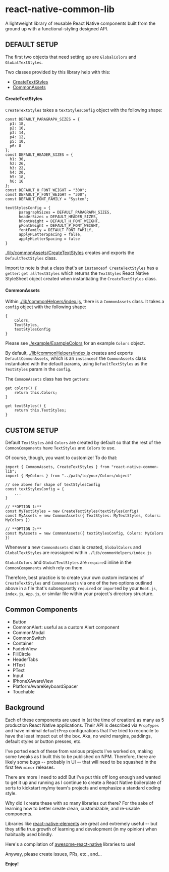 # react-native-common-lib

A lightweight library of reusable React Native components built from the ground up with a functional-styling designed API.

## DEFAULT SETUP

The first two objects that need setting up are `GlobalColors` and `GlobalTextStyles`.

Two classes provided by this library help with this:

- [CreateTextStyles](https://github.com/wkoutre/react-native-common-lib/blob/master/lib/commonAssets/CreateTextStyles.js)
- [CommonAssets](https://github.com/wkoutre/react-native-common-lib/blob/master/lib/commonHelpers/index.js)


#### CreateTextStyles

`CreateTextStyles` takes a `textStylesConfig` object with the following shape:

```
const DEFAULT_PARAGRAPH_SIZES = {
  p1: 18,
  p2: 16,
  p3: 14,
  p4: 12,
  p5: 10,
  p6: 8
};
const DEFAULT_HEADER_SIZES = {
  h1: 30,
  h2: 26,
  h3: 22,
  h4: 20,
  h5: 18,
  h6: 16
};
const DEFAULT_H_FONT_WEIGHT = "300";
const DEFAULT_P_FONT_WEIGHT = "300";
const DEFAULT_FONT_FAMILY = "System";
```

```
textStylesConfig = {
      paragraphSizes = DEFAULT_PARAGRAPH_SIZES,
      headerSizes = DEFAULT_HEADER_SIZES,
      hFontWeight = DEFAULT_H_FONT_WEIGHT,
      pFontWeight = DEFAULT_P_FONT_WEIGHT,
      fontFamily = DEFAULT_FONT_FAMILY,
      applyPLetterSpacing = false,
      applyHLetterSpacing = false
}
```

[./lib/commonAssets/CreateTextStyles](https://github.com/wkoutre/react-native-common-lib/blob/master/lib/commonAssets/CreateTextStyles.js) creates and exports the `DefaultTextStyles` class.

Import to note is that a class that's an `instanceof CreateTextStyles` has a `getter`: `get allTextStyles` which returns the `TextStyles` React Native StyleSheet object created when instantiating the `CreateTextStyles` class.

#### CommonAssets

Within [./lib/commonHelpers/index.js](https://github.com/wkoutre/react-native-common-lib/blob/master/lib/commonHelpers/index.js), there is a `CommonAssets` class. It takes a `config` object with the following shape:

```
{
    Colors,
    TextStyles,
    textStylesConfig
}
```

Please see [./example/ExampleColors](https://github.com/wkoutre/react-native-common-lib/blob/master/example/ExampleColors/ExampleColors.js) for an example `Colors` object.

By default, [./lib/commonHelpers/index.js](https://github.com/wkoutre/react-native-common-lib/blob/master/lib/commonHelpers/index.js) creates and exports `DefaultCommonAssets`, which is an `instanceof` the `CommonAssets` class instantiated with the default params, using `DefaultTextStyles` as the `TextStyles` param in the `config`.

The `CommonAssets` class has two `getters`:

```
get colors() {
    return this.Colors;
}

get textStyles() {
    return this.TextStyles;
}
```

## CUSTOM SETUP

Default `TextStyles` and `Colors` are created by default so that the rest of the `CommonComponents` have `TextStyles` and `Colors` to use.

Of course, though, you want to customize! To do that:

```
import { CommonAssets, CreateTextStyles } from "react-native-common-lib";
import { MyColors } from "../path/to/your/Colors/object"

// see above for shape of textStylesConfig
const textStylesConfig = {
    ...
}
```

```
// **OPTION 1:**
const MyTextStyles = new CreateTextStyles(textStylesConfig)
const MyAssets = new CommonAssets({ TextStyles: MyTextStyles, Colors: MyColors })
```

```
// **OPTION 2:**
const MyAssets = new CommonAssets({ textStylesConfig, Colors: MyColors })
```

Whenever a new `CommonAssets` class is created, `GlobalColors` and `GlobalTextStyles` are reassigned within `./lib/commonHelpers/index.js`

`GlobalColors` and `GlobalTextStyles` are `require`d inline in the `CommonComponents` which rely on them.

Therefore, best practice is to create your own custom instances of `CreateTextStyles` and `CommonAssets` via one of the two options outlined above in a file that's subsequently `require`d or `import`ed by your `Root.js`, `index.js`, `App.js`, or similar file within your project's directory structure.

## Common Components

- Button
- CommonAlert: useful as a custom Alert component
- CommonModal
- CommonSwitch
- Container
- FadeInView
- FillCircle
- HeaderTabs
- HText
- PText
- Input
- IPhoneXAwareView
- PlatformAwareKeyboardSpacer
- Touchable


## Background

Each of these components are used in (at the time of creation) as many as 5 production React Native applications. Their API is described via `PropTypes` and have minimal `defaultProp` configurations that I've tried to reconcile to have the least impact out of the box. Aka, no weird margins, paddings, default styles or button presses, etc.

I've ported each of these from various projects I've worked on, making some tweaks as I built this to be published on NPM. Therefore, there are likely some bugs -- probably in UI -- that will need to be squashed in the first few `minor` releases.

There are more I need to add! But I've put this off long enough and wanted to get it up and running as I continue to create a React Native boilerplate of sorts to kickstart my/my team's projects and emphasize a standard coding style.

Why did I create these with so many libraries out there? For the sake of learning how to better create clean, customizable, and re-usable components.

Libraries like [react-native-elements](https://github.com/react-native-training/react-native-elements) are great and extremely useful -- but they stifle true growth of learning and development (in my opinion) when habitually used blindly.

Here's a compilation of [awesome-react-native](https://github.com/jondot/awesome-react-native) libraries to use!

Anyway, please create issues, PRs, etc., and...

**Enjoy!**
